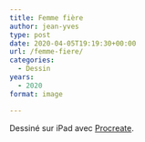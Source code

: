 ```yaml
---
title: Femme fière
author: jean-yves
type: post
date: 2020-04-05T19:19:30+00:00
url: /femme-fiere/
categories:
  - Dessin
years:
  - 2020
format: image

---
```

Dessiné sur iPad avec [Procreate](https://procreate.com/).